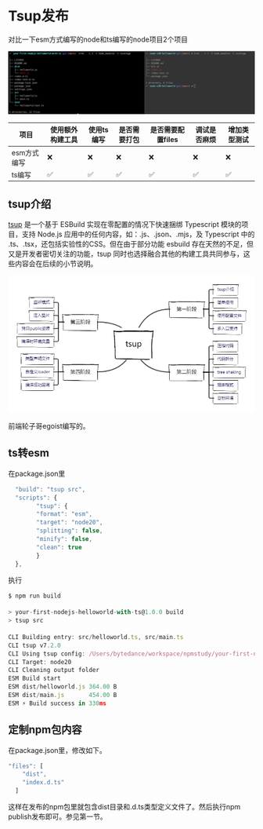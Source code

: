 
# Tsup发布

对比一下esm方式编写的node和ts编写的node项目2个项目

![Untitled](img/Untitled%209.png)

| 项目 | 使用额外构建工具 | 使用ts编写 | 是否需要打包 | 是否需要配置files | 调试是否麻烦 | 增加类型测试 |
| --- | --- | --- | --- | --- | --- | --- |
| esm方式编写 | ❌ | ❌ | ❌ | ❌ | ❌ | ❌ |
| ts编写 | ✅ | ✅ | ✅ | ✅ | ✅ | ✅ |

## tsup介绍

[tsup](https://tsup.egoist.dev/) 是一个基于 ESBuild 实现在零配置的情况下快速捆绑 Typescript 模块的项目，支持 Node.js 应用中的任何内容，如：.js、.json、.mjs，及 Typescript 中的 .ts、.tsx，还包括实验性的CSS。但在由于部分功能 esbuild 存在天然的不足，但又是开发者密切关注的功能，tsup 同时也选择融合其他的构建工具共同参与，这些内容会在后续的小节说明。

![Untitled](img/Untitled%2010.png)

前端轮子哥egoist编写的。

## ts转esm

在package.json里

```jsx
  "build": "tsup src",
  "scripts": {
		"tsup": {
	    "format": "esm",
	    "target": "node20",
	    "splitting": false,
	    "minify": false,
	    "clean": true
		}
  },
```

执行

```jsx
$ npm run build

> your-first-nodejs-helloworld-with-ts@1.0.0 build
> tsup src

CLI Building entry: src/helloworld.ts, src/main.ts
CLI tsup v7.2.0
CLI Using tsup config: /Users/bytedance/workspace/npmstudy/your-first-nodejs-helloworld-with-ts/package.json
CLI Target: node20
CLI Cleaning output folder
ESM Build start
ESM dist/helloworld.js 364.00 B
ESM dist/main.js       454.00 B
ESM ⚡️ Build success in 330ms
```

## 定制npm包内容

在package.json里，修改如下。

```jsx
"files": [
    "dist",
    "index.d.ts"
  ]
```

这样在发布的npm包里就包含dist目录和.d.ts类型定义文件了。然后执行npm publish发布即可。参见第一节。
